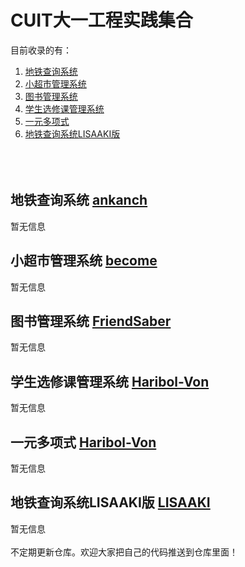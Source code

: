 # CUIT大一工程实践集合
目前收录的有：
1. [地铁查询系统](https://github.com/BecomingProgrammer/allprojectoffirst/tree/master/%E5%9C%B0%E9%93%81%E6%9F%A5%E8%AF%A2%E7%B3%BB%E7%BB%9F)
2. [小超市管理系统](https://github.com/BecomingProgrammer/allprojectoffirst/tree/master/%E5%B0%8F%E8%B6%85%E5%B8%82%E7%AE%A1%E7%90%86%E7%B3%BB%E7%BB%9F)
3. [图书管理系统](https://github.com/BecomingProgrammer/allprojectoffirst/tree/master/%E5%9B%BE%E4%B9%A6%E7%AE%A1%E7%90%86%E7%B3%BB%E7%BB%9F)
4. [学生选修课管理系统]()
5. [一元多项式]()
6. [地铁查询系统LISAAKI版]()
<br></br>
<br></br>
## 地铁查询系统 [ankanch](https://github.com/ankanch)
暂无信息

## 小超市管理系统 [become](https://github.com/BecomingProgrammer)
暂无信息

## 图书管理系统 [FriendSaber](https://github.com/FriendSaber)
暂无信息

## 学生选修课管理系统 [Haribol-Von](https://github.com/Haribol-Von)
暂无信息

## 一元多项式 [Haribol-Von](https://github.com/Haribol-Von)
暂无信息

## 地铁查询系统LISAAKI版 [LISAAKI](https://github.com/LISAAKI)
暂无信息
<br></br>
不定期更新仓库。欢迎大家把自己的代码推送到仓库里面！